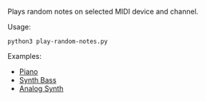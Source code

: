 Plays random notes on selected MIDI device and channel.

Usage:

`python3 play-random-notes.py`

Examples:

* [Piano](http://irok84.kei.pl/share/github-examples/random-midi-notes-player/piano.mp3)
* [Synth Bass](http://irok84.kei.pl/share/github-examples/random-midi-notes-player/synth_bass.mp3)
* [Analog Synth](http://irok84.kei.pl/share/github-examples/random-midi-notes-player/analog_synth.mp3)



